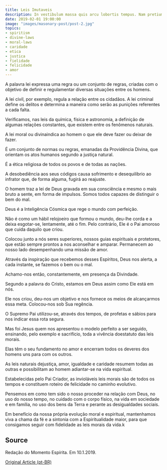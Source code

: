 ```yaml
---
title: Leis Imutaveis
description: In vestibulum massa quis arcu lobortis tempus. Nam pretium arcu in odio vulputate luctus.
date: 2019-02-01 19:00:00
image: "images/masonary-post/post-2.jpg"
topics: 
- spiritism
- divine-laws
- moral-laws
- caridade
- etica
- justica
- fielidade
- felicidade
- amor
---
```


A palavra lei expressa uma regra ou um conjunto de regras, criadas com o objetivo de definir e regulamentar diversas situações entre os homens.

A lei civil, por exemplo, regula a relação entre os cidadãos. A lei criminal define os delitos e determina a maneira como serão as punições referentes a cada falta.

Verificamos, nas leis da química, física e astronomia, a definição de algumas relações constantes, que existem entre os fenômenos naturais.

A lei moral ou divinaindica ao homem o que ele deve fazer ou deixar de fazer.

É um conjunto de normas ou regras, emanadas da Providência Divina, que orientam os atos humanos segundo a justiça natural.

É a ética religiosa de todos os povos e de todas as nações.

A desobediência aos seus códigos causa sofrimento e desequilíbrio ao infrator que, de forma alguma, fugirá ao reajuste.

O homem traz a lei de Deus gravada em sua consciência e mesmo o mais bruto a sente, em forma de impulsos. Somos todos capazes de distinguir o bem do mal.

Deus é a Inteligência Cósmica que rege o mundo com perfeição.

Não é como um hábil relojoeiro que formou o mundo, deu-lhe corda e a deixa esgotar-se, lentamente, até o fim. Pelo contrário, Ele é o Pai amoroso que cuida daquilo que criou.

Colocou junto a nós seres superiores, nossos guias espirituais e protetores, que estão sempre prontos a nos aconselhar e amparar. Permanecem ao nosso lado desempenhando uma missão de amor.

Através da inspiração que recebemos desses Espíritos, Deus nos alerta, a cada instante, se fazemos o bem ou o mal.

­Achamo-nos então, constantemente, em presença da Divindade.

Segundo a palavra do Cristo, estamos em Deus assim como Ele está em nós.

Ele nos criou, deu-nos um objetivo e nos fornece os meios de alcançarmos essa meta. Colocou-nos sob Sua regência.

O Supremo Pai utilizou-se, através dos tempos, de profetas e sábios para nos indicar essa rota segura.

Mas foi Jesus quem nos apresentou o modelo perfeito a ser seguido, ensinando, pelo exemplo e sacrifício, toda a vivência doestatuto das leis morais.

Elas têm o seu fundamento no amor e encerram todos os deveres dos homens uns para com os outros.

As leis naturais dejustiça, amor, igualdade e caridade resumem todas as outras e possibilitam ao homem adiantar-se na vida espiritual.

Estabelecidas pelo Pai Criador, as invioláveis leis morais são de todos os tempos e constituem roteiro de felicidade no caminho evolutivo.

Pensemos em como tem sido o nosso proceder na relação com Deus, no uso do nosso tempo, no cuidado com o corpo físico, na vida em sociedade e em família, no uso dos bens da Terra e perante as desigualdades sociais.

Em benefício da nossa própria evolução moral e espiritual, mantenhamos viva a chama da fé e a sintonia com a Espiritualidade maior, para que consigamos seguir com fidelidade as leis morais da vida.k

## Source
Redação do Momento Espírita.
Em 10.1.2019.


[Original Article (pt-BR)](http://www.momento.com.br/pt/ler_texto.php?id=5634)

